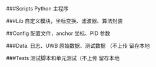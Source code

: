 ###Scripts Python 主程序

###Lib 自定义模块，坐标变换、滤波器、算法封装

##Config 配置文件，anchor 坐标、PID 参数

###Data. 日志、UWB 原始数据、测试数据 （不上传 留存本地 

###Tests  测试脚本和单元测试（不上传 留存本地 